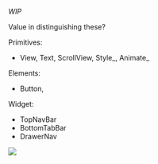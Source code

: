 _WIP_

Value in distinguishing these?

Primitives:
- View, Text, ScrollView, Style_, Animate_

Elements:
- Button,

Widget:
- TopNavBar
- BottomTabBar
- DrawerNav


![](https://2.bp.blogspot.com/-jSZ8PNpvBiA/WLhTRsb9WeI/AAAAAAAAD8M/Y51t1L6PeNYkYzlIljJglYNjIwtM6a6UwCLcB/s1600/Screen%2BShot%2B2017-03-02%2Bat%2B9.14.58%2BAM.png)
